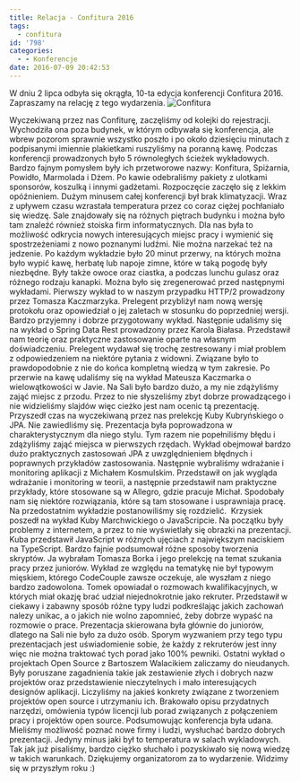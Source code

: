 ```yaml
---
title: Relacja - Confitura 2016
tags:
  - confitura
id: '798'
categories:
  - - Konferencje
date: 2016-07-09 20:42:53
---
```


W dniu 2 lipca odbyła się okrągła, 10-ta edycja konferencji Confitura 2016. Zapraszamy na relację z tego wydarzenia. ![Confitura](http://codecouple.pl/wp-content/uploads/2016/07/DSC_0373.jpg)
<!-- more -->
Wyczekiwaną przez nas Confiturę, zaczęliśmy od kolejki do rejestracji. Wychodziła ona poza budynek, w którym odbywała się konferencja, ale wbrew pozorom sprawnie wszystko poszło i po około dziesięciu minutach z podpisanymi imiennie plakietkami ruszyliśmy na poranną kawę. Podczas konferencji prowadzonych było 5 równoległych ścieżek wykładowych. Bardzo fajnym pomysłem były ich przetworowe nazwy: Konfitura, Spiżarnia, Powidło, Marmolada i Dżem. Po kawie odebraliśmy pakiety z ulotkami sponsorów, koszulką i innymi gadżetami. Rozpoczęcie zaczęło się z lekkim  opóźnieniem. Dużym minusem całej konferencji był brak klimatyzacji. Wraz z upływem czasu wzrastała temperatura przez co coraz ciężej pochłaniało się wiedzę. Sale znajdowały się na różnych piętrach budynku i można było tam znaleźć również stoiska firm informatycznych. Dla nas była to możliwość odkrycia nowych interesujących miejsc pracy i wymienić się spostrzeżeniami z nowo poznanymi ludźmi. Nie można narzekać też na jedzenie. Po każdym wykładzie było 20 minut przerwy, na których można było wypić kawę, herbatę lub napoje zimne, które w taką pogodę były niezbędne. Były także owoce oraz ciastka, a podczas lunchu gulasz oraz różnego rodzaju kanapki. Można było się zregenerować przed następnymi wykładami. Pierwszy wykład to w naszym przypadku HTTP/2 prowadzony przez Tomasza Kaczmarzyka. Prelegent przybliżył nam nową wersję protokołu oraz opowiedział o jej zaletach w stosunku do poprzedniej wersji. Bardzo przyjemny i dobrze przygotowany wykład. Następnie udaliśmy się na wykład o Spring Data Rest prowadzony przez Karola Białasa. Przedstawił nam teorię oraz praktyczne zastosowanie oparte na własnym doświadczeniu. Prelegent wydawał się trochę zestresowany i miał problem z odpowiedzeniem na niektóre pytania z widowni. Związane było to prawdopodobnie z nie do końca kompletną wiedzą w tym zakresie. Po przerwie na kawę udaliśmy się na wykład Mateusza Kaczmarka o wielowątkowości w Javie. Na Sali było bardzo dużo, a my nie zdążyliśmy zająć miejsc z przodu. Przez to nie słyszeliśmy zbyt dobrze prowadzącego i nie widzieliśmy slajdów więc cieżko jest nam ocenic tą prezentację. Przyszedł czas na wyczekiwaną przez nas prelekcję Kuby Kubryńskiego o JPA. Nie zawiedliśmy się. Prezentacja była poprowadzona w charakterystycznym dla niego stylu. Tym razem nie popełniliśmy błędu i zdążyliśmy zająć miejsca w pierwszych rzędach. Wykład obejmował bardzo dużo praktycznych zastosowań JPA z uwzględnieniem błędnych i poprawnych przykładów zastosowania. Następnie wybraliśmy wdrażanie i monitoring aplikacji z Michałem Kosmulskim. Przedstawił on jak wygląda wdrażanie i monitoring w teorii, a następnie przedstawił nam praktyczne przykłady, które stosowane są w Allegro, gdzie pracuje Michał. Spodobały nam się niektóre rozwiązania, które są tam stosowane i usprawniaja pracę. Na przedostatnim wykładzie postanowiliśmy się rozdzielić.  Krzysiek poszedł na wykład Kuby Marchwickiego o JavaScripcie. Na początku były problemy z internetem, a przez to nie wyświetlały się obrazki na prezentacji. Kuba przedstawił JavaScript w różnych ujęciach z największym naciskiem na TypeScript. Bardzo fajnie podsumował różne sposoby tworzenia skryptów. Ja wybrałam Tomasza Borka i jego prelekcję na temat szukania pracy przez juniorów. Wykład ze względu na tematykę nie był typowym mięskiem, którego CodeCouple zawsze oczekuje, ale wyszłam z niego bardzo zadowolona. Tomek opowiadał o rozmowach kwalifikacyjnych, w których miał okazję brać udział niejednokrotnie jako rekruter. Przedstawił w ciekawy i zabawny sposób różne typy ludzi podkreślając jakich zachowań nalezy unikac, a o jakich nie wolno zapomnieć, żeby dobrze wypaść na rozmowie o prace. Prezentacja skierowana była głównie do juniorów, dlatego na Sali nie było za dużo osób. Sporym wyzwaniem przy tego typu prezentacjach jest uświadomienie sobie, że każdy z rekruterów jest inny więc nie można traktować tych porad jako 100% pewniki. Ostatni wykład o projektach Open Source z Bartoszem Walacikiem zaliczamy do nieudanych. Były poruszane zagadnienia takie jak zestawienie złych i dobrych nazw projektów oraz przedstawienie nieczytelnych i mało interesujących designów aplikacji. Liczyliśmy na jakieś konkrety związane z tworzeniem projektów open source i utrzymaniu ich. Brakowało opisu przydatnych narzędzi, omówienia typów licencji lub porad związanych z połączeniem pracy i projektów open source. Podsumowując konferencja była udana. Mieliśmy możliwość poznać nowe firmy i ludzi, wysłuchać bardzo dobrych prezentacji. Jedyny minus jaki był to temperatura w salach wykladowych. Tak jak już pisaliśmy, bardzo ciężko słuchało i pozyskiwało się nową wiedzę w takich warunkach. Dziękujemy organizatorom za to wydarzenie. Widzimy się w przyszłym roku :)